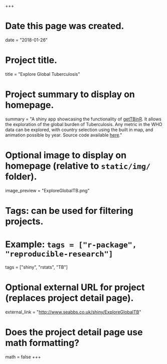 +++
  # Date this page was created.
  date = "2018-01-26"
  
  # Project title.
  title = "Explore Global Tuberculosis"
  
  # Project summary to display on homepage.
  summary = "A shiny app showcasing the functionality of [getTBinR](https://www.samabbott.co.uk/getTBinR/). It allows the exploration of the global burden of Tuberculosis. Any metric in the WHO data can be explored, with country selection using the built in map, and animation possible by year. Source code available [here](https://github.com/seabbs/getTBinR/tree/master/inst/shiny/ExploreGlobalTB)."
  
  # Optional image to display on homepage (relative to `static/img/` folder).
  image_preview = "ExploreGlobalTB.png"
  
  # Tags: can be used for filtering projects.
  # Example: `tags = ["r-package", "reproducible-research"]`
  tags = ["shiny", "rstats", "TB"]
  
  # Optional external URL for project (replaces project detail page).
  external_link = "http://www.seabbs.co.uk/shiny/ExploreGlobalTB"
  
  # Does the project detail page use math formatting?
  math = false
+++
    